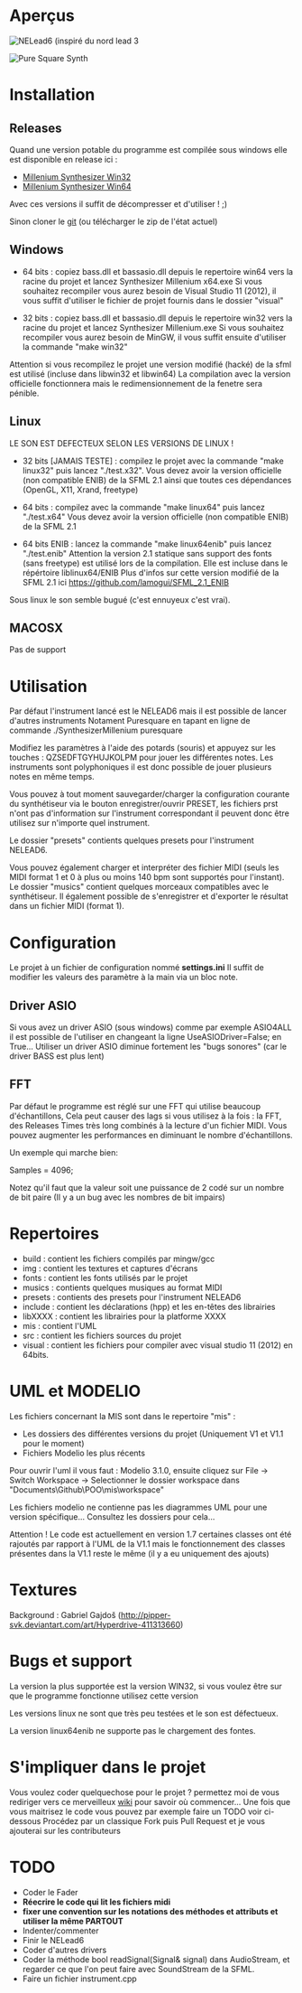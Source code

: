 Aperçus
=======

![](https://github.com/lamogui/Millenium-Synthesizer/raw/master/mis/img/NouvelleInterface.png "NELead6 (inspiré du nord lead 3")

![](https://github.com/lamogui/Millenium-Synthesizer/raw/master/mis/img/capture%20puresquare.png "Pure Square Synth")



Installation
============

Releases
-------
Quand une version potable du programme est compilée sous windows elle est disponible
en release ici :
 - [Millenium Synthesizer Win32](http://bdene666.site90.net/PRO_RELEASES/MiLLENiUM_SYNTH_WIN32.zip)
 - [Millenium Synthesizer Win64](http://bdene666.site90.net/PRO_RELEASES/MiLLENiUM_SYNTH_WIN64.zip)
 
 
Avec ces versions il suffit de décompresser et d'utiliser ! ;)

Sinon cloner le [git](https://github.com/lamogui/Millenium-Synthesizer)
(ou télécharger le zip de l'état actuel)

Windows
-------
 - 64 bits : copiez bass.dll et bassasio.dll depuis le repertoire win64 vers 
   la racine du projet et lancez Synthesizer Millenium x64.exe
   Si vous souhaitez recompiler vous aurez besoin de Visual Studio 11 (2012), 
   il vous suffit d'utiliser le fichier de projet fournis dans le dossier "visual"
   
 - 32 bits : copiez bass.dll et bassasio.dll depuis le repertoire win32 vers 
   la racine du projet et lancez Synthesizer Millenium.exe
   Si vous souhaitez recompiler vous aurez besoin de MinGW, il vous suffit 
   ensuite d'utiliser la commande "make win32"
   
Attention si vous recompilez le projet une version modifié (hacké) de la sfml est utilisé 
(incluse dans libwin32 et libwin64) La compilation avec la version officielle fonctionnera
mais le redimensionnement de la fenetre sera pénible.
   
Linux
-----

LE SON EST DEFECTEUX SELON LES VERSIONS DE LINUX !

 - 32 bits [JAMAIS TESTE]  : compilez le projet avec la commande "make linux32" 
   puis lancez "./test.x32". Vous devez avoir la version officielle (non compatible ENIB)
   de la SFML 2.1 ainsi que toutes ces dépendances (OpenGL, X11, Xrand, freetype)
 
 - 64 bits : compilez avec la commande "make linux64" puis lancez "./test.x64" 
   Vous devez avoir la version officielle (non compatible ENIB) de la SFML 2.1 
   
 - 64 bits ENIB : lancez la commande "make linux64enib" puis lancez "./test.enib"
   Attention la version 2.1 statique sans support des fonts (sans freetype) est utilisé 
   lors de la compilation. Elle est incluse dans le répértoire liblinux64/ENIB 
   Plus d'infos sur cette version modifié de la SFML 2.1 ici https://github.com/lamogui/SFML_2.1_ENIB
   
Sous linux le son semble bugué (c'est ennuyeux c'est vrai).
 
MACOSX
------

 Pas de support
 
Utilisation
===========

Par défaut l'instrument lancé est le NELEAD6 mais il est possible de lancer d'autres instruments
Notament Puresquare en tapant en ligne de commande ./SynthesizerMillenium puresquare

Modifiez les paramètres à l'aide des potards (souris) et appuyez sur les touches : QZSEDFTGYHUJKOLPM 
pour jouer les différentes notes. Les instruments sont polyphoniques il est donc possible de jouer 
plusieurs notes en même temps.

Vous pouvez à tout moment sauvegarder/charger la configuration courante du synthétiseur via le bouton 
enregistrer/ouvrir PRESET, les fichiers prst n'ont pas d'information sur l'instrument correspondant
il peuvent donc être utilisez sur n'importe quel instrument.

Le dossier "presets" contients quelques presets pour l'instrument NELEAD6.

Vous pouvez également charger et interpréter des fichier MIDI (seuls les MIDI format 1 et 0 à 
plus ou moins 140 bpm sont supportés pour l'instant). Le dossier "musics" contient quelques
morceaux compatibles avec le synthétiseur.
Il également possible de s'enregistrer et d'exporter le résultat dans un fichier MIDI (format 1).

Configuration
=============

Le projet à un fichier de configuration nommé **settings.ini**
Il suffit de modifier les valeurs des paramètre à la main via un
bloc note.

Driver ASIO
-----------
Si vous avez un driver ASIO (sous windows) comme par exemple ASIO4ALL il est possible de l'utiliser
en changeant la ligne UseASIODriver=False; en True...
Utiliser un driver ASIO diminue fortement les "bugs sonores" (car le driver BASS est plus lent)


FFT 
---
Par défaut le programme est réglé sur une FFT qui utilise beaucoup d'échantillons, 
Cela peut causer des lags si vous utilisez à la fois : la FFT, des Releases Times très long
combinés à la lecture d'un fichier MIDI.
Vous pouvez augmenter les performances en diminuant le nombre d'échantillons.

Un exemple qui marche bien:

Samples = 4096;

Notez qu'il faut que la valeur soit une puissance de 2 codé sur un nombre de bit paire
(Il y a un bug avec les nombres de bit impairs)


Repertoires 
===========

 - build : contient les fichiers compilés par mingw/gcc
 - img : contient les textures et captures d'écrans
 - fonts : contient les fonts utilisés par le projet
 - musics : contients quelques musiques au format MIDI 
 - presets : contients des presets pour l'instrument NELEAD6
 - include : contient les déclarations (hpp) et les en-têtes des librairies
 - libXXXX : contient les librairies pour la platforme XXXX
 - mis : contient l'UML
 - src : contient les fichiers sources du projet
 - visual : contient les fichiers pour compiler avec visual studio 11 (2012) en 64bits.
 
 

UML et MODELIO
==============
Les fichiers concernant la MIS sont dans le repertoire "mis" :
 - Les dossiers des différentes versions du projet (Uniquement V1 et V1.1 pour le moment)
 - Fichiers Modelio les plus récents

Pour ouvrir l'uml il vous faut : Modelio 3.1.0, ensuite cliquez sur 
File -> Switch Workspace -> Selectionner le dossier workspace dans 
"Documents\Github\POO\mis\workspace"

Les fichiers modelio ne contienne pas les diagrammes UML pour une version spécifique... 
Consultez les dossiers pour cela...

Attention ! Le code est actuellement en version 1.7 certaines classes ont été rajoutés par 
rapport à l'UML de la V1.1 mais le fonctionnement des classes présentes dans la V1.1 reste 
le même (il y a eu uniquement des ajouts)



Textures
========

Background : Gabriel Gajdoš (http://pipper-svk.deviantart.com/art/Hyperdrive-411313660)


Bugs et support
===============

La version la plus supportée est la version WIN32, si vous voulez être sur que 
le programme fonctionne utilisez cette version

Les versions linux ne sont que très peu testées et le son est défectueux.

La version linux64enib ne supporte pas le chargement des fontes.


S'impliquer dans le projet
==========================

Vous voulez coder quelquechose pour le projet ? permettez moi de vous rediriger vers 
ce merveilleux [wiki](https://github.com/lamogui/Millenium-Synthesizer/wiki) pour savoir où commencer... Une fois que vous maitrisez le code 
vous pouvez par exemple faire un TODO voir ci-dessous
Procédez par un classique Fork puis Pull Request et je vous ajouterai sur les contributeurs



TODO
====

 - Coder le Fader
 - **Réecrire le code qui lit les fichiers midi**
 - **fixer une convention sur les notations des méthodes et attributs et utiliser la même PARTOUT**
 - Indenter/commenter 
 - Finir le NELead6 
 - Coder d'autres drivers
 - Coder la méthode bool readSignal(Signal& signal) dans AudioStream, et regarder ce que l'on peut faire avec SoundStream de la SFML.
 - Faire un fichier instrument.cpp
